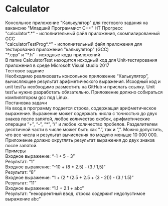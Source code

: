 # Calculator
Консольное приложение "Калькулятор" для тестового задания на вакансию "Младший Программист C++" НТ Прогресс <br>
"calculator\*.\*" - исполнительный файл приложения, скомпилированный GCC<br>
"calculatorTestProg\*.\*" - исполнительный файл приложения для тестирования приложения "калькулятор" (GCC)<br>
"\*.cpp" и "\*.h" - исходные коды приложений<br>
В папке CalculatorTest находится исходный код для Unit-тестирования приложения в среде Microsoft Visual studio 2017<br>
Тестовое задание<br>
Необходимо реализовать консольное приложение “Калькулятор”, вычисляющее результат арифметического выражения. Исходный код и unit test’ы необходимо разместить на GitHub и прислать ссылку. Unit test’ы нужно разработать обязательно. Приложение должно собираться компилятором gcc под Linux.<br>
Постановка задачи<br>
На вход в программу подается строка, содержащая арифметическое выражение. Выражение может содержать числа с точностью до двух знаков после запятой, любое количество скобок, арифметические операции “+”, “-”, “\*”, “/” и любое количество пробелов. Разделителем десятичной части в числе может быть как “.”, так и “,”. Можно допустить, что все числа и результат вычисления по модулю меньше 10 000 000. Приложение должно округлять результат выражения до двух знаков после запятой.<br>
Примеры<br>
Входное выражение: “-1 + 5 - 3”<br>
Результат: “1”<br>
Входное выражение: “-10 + (8 * 2.5) - (3 / 1,5)”<br>
Результат: “8”<br>
Входное выражение: “1 + (2 * (2.5 + 2.5 + (3 - 2))) - (3 / 1.5)”<br>
Результат: “11”<br>
Входное выражение: “1.1 + 2.1 + abc”<br>
Результат: “некорректный ввод, строка содержит недопустимое выражение abc”<br>
